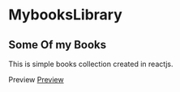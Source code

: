 # MybooksLibrary
<h2>Some Of my Books</h2>
This is simple books collection created in reactjs.


Preview        <a href="https://myawesomebooks.netlify.app" target="_blank">Preview<a/>
